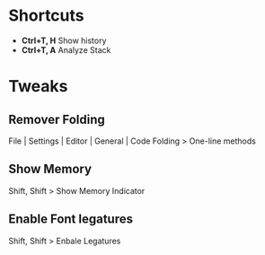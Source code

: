 # Shortcuts
* **Ctrl+T, H** Show history
* **Ctrl+T, A** Analyze Stack

# Tweaks
## Remover Folding
 File | Settings | Editor | General | Code Folding > One-line methods

## Show Memory
Shift, Shift > Show Memory Indicator 

## Enable Font legatures
Shift, Shift > Enbale Legatures
